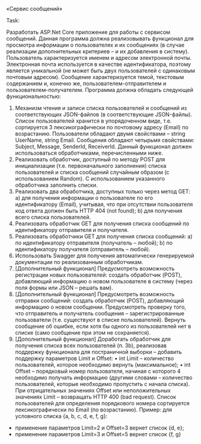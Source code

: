 «Сервис сообщений»

Task:

Разработать ASP.Net Core приложение для работы с сервисом сообщений.
Данная программа должна реализовывать функционал для просмотра
информации о пользователях и их сообщениях (в случае реализации
дополнительных критериев – и их добавления в систему).
Пользователь характеризуется именем и адресом электронной почты.
Электронная почта используется в качестве идентификатора, поэтому
является уникальной (не может быть двух пользователей с одинаковым
почтовым адресом).
Сообщение характеризуется темой, текстовым содержанием и, конечно же,
пользователем-отправителем и пользователем-получателем.
Программа должна обладать следующей функциональностью:
1. Механизм чтения и записи списка пользователей и сообщений из
соответствующих JSON-файлов (в соответствующие JSON-файлы).
Список пользователей хранится в упорядоченном виде, т.е. сортируется 
3
лексикографически по почтовому адресу (Email) по возрастанию.
Пользователи обладают двумя свойствами – string UserName, string
Email.
Сообщения обладают четырьмя свойствами: Subject, Message,
SenderId, ReceiverId.
Данный функционал должен использоваться обработчиками,
перечисленными ниже.
2. Реализовать обработчик, доступный по методу POST для инициализации
(т.е. первоначального заполнения) списка пользователей и списка
сообщений случайным образом (с использованием Random). С
использованием указанного обработчика заполнить списки.
3. Реализовать два обработчика, доступных только через метод GET:
a) для получения информации о пользователе по его идентификатору
(Email), учитывая, что при отсутствии пользователя код ответа должен
быть HTTP 404 (not found);
b) для получения всего списка пользователей.
4. Реализовать обработчик GET для получения списка сообщений по
идентификатору отправителя и получателя.
5. Реализовать обработчики GET для получения списка сообщений:
a) по идентификатору отправителя (получатель – любой);
b) по идентификатору получателя (отправитель – любой).
6. Использовать Swagger для получения автоматически генерируемой
документации по реализованным обработчикам.
7. [Дополнительный функционал] Предусмотреть возможность
регистрации новых пользователей: создать обработчик (POST),
добавляющий информацию о новом пользователе в систему (через поля
формы или JSON – решать вам).
8. [Дополнительный функционал] Предусмотреть возможность отправки
сообщений: создать обработчик (POST), добавляющий информацию о
новом сообщении. Предусмотреть проверку того, что отправитель и
получатель сообщения – зарегистрированные пользователи (т.е.
существуют в списке пользователей). Вернуть сообщение об ошибке,
если хотя бы одного из пользователей нет в списке (само сообщение при
этом не сохраняется).
9. [Дополнительный функционал] Доработать обработчик для получения
списка всех пользователей (п. 3b), реализовав поддержку функционала
для постраничной выборки – добавить поддержку параметров Limit и
Offset:
• int Limit – количество пользователей, которое необходимо вернуть
(максимальное);
• int Offset – порядковый номер пользователя, начиная с которого 
4
необходимо получать информацию (другими словами – количество
пользователей, которые необходимо пропустить с начала списка).
При отрицательных значениях Offset или неположительных значениях
Limit – возвращать HTTP 400 (bad request).
Список пользователей для определения порядкового номера
сортируется лексикографически по Email (по возрастанию).
Пример: для условного списка {a, b, c, d, e, f, g}:
- применение параметров Limit=2 и Offset=3 вернет список {d, e};
- применение параметров Limit=3 и Offset=5 вернет список {f, g}
